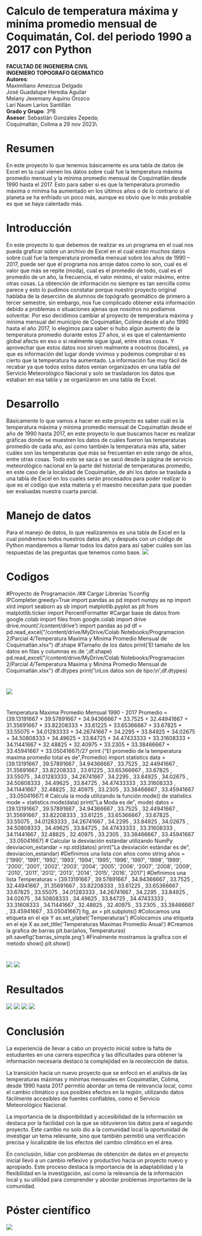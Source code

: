 # Calculo de temperatura máxima y miníma promedio mensual de Coquimatán, Col. del periodo 1990 a 2017 con Python

**FACULTAD DE INGENIERIA CIVIL**\
**INGENIERO TOPOGRAFO GEOMATICO**\
**Autores**:\
Maximiliano Amezcua Delgado\
José Guadalupe Heredia Aguilar\
Melany Jexemany Aquino Orozco\
Lari Naum Larios Santillán\
**Grado y Grupo**: 3ºB\
**Asesor**: Sebastián Gonzales Zepeda;\
Coquimatlán, Colima a 29 nov 2023\

# Resumen
En este proyecto lo que tenemos básicamente es una tabla de datos de Excel en la cual vienen los datos sobre cuál fue la temperatura máxima promedio mensual y la mínima promedio mensual de Coquimatlán desde 1990 hasta el 2017.
Esto para saber si es que la temperatura promedio máxima o mínima ha aumentado en los últimos años o de lo contrario si el planeta se ha enfriado un poco más, aunque es obvio que lo más probable es que se haya calentado más.

# Introducción
En este proyecto lo que debemos de realizar es un programa en el cual nos pueda graficar sobre un archivo de Excel en el cual están muchos datos sobre cuál fue la temperatura promedia mensual sobre los años de 1990 – 2017, puede ser que el programa nos arroje datos como lo son, cual es el valor que más se repite (moda), cual es el promedio de todo, cual es el promedio de un año, la frecuencia, el valor mínimo, el valor máximo, entre otras cosas.
La obtención de información no siempre es tan sencilla como parece y esto lo pudimos constatar porque nuestro proyecto original hablaba de la deserción de alumnos de topógrafo geomático de primero a tercer semestre, sin embargo, nos fue complicado obtener esta información debido a problemas o situaciones ajenas que nosotros no podíamos solventar. 
Por eso decidimos cambiar al proyecto de temperatura máxima y mínima mensual del municipio de Coquimatlán, Colima desde el año 1990 hasta el año 2017, lo elegimos para saber si hubo algún aumento de la temperatura promedio durante estos 27 años, si es que el calentamiento global afecto en eso o si realmente sigue igual, entre otras cosas.
Y aprovechar que estos datos nos sirven realmente a nosotros (locales), ya que es información del lugar donde vivimos y podemos comprobar si es cierto que la temperatura ha aumentado.
La información fue muy fácil de recabar ya que todos estos datos venían organizados en una tabla del Servicio Meteorológico Nacional y solo se trasladaron los datos que estaban en esa tabla y se organizaron en una tabla de Excel.

# Desarrollo
Básicamente lo que vamos a hacer en este proyecto es saber cuál es la temperatura máxima y mínima promedio mensual de Coquimatlán desde el año de 1990 hasta 2017, en este proyecto lo que buscamos hacer es realizar gráficas donde se muestren los datos de cuáles fueron las temperaturas promedio de cada año, así como también la temperatura más alta, saber cuáles son las temperaturas que más se frecuentan en este rango de años, entre otras cosas.
Todo esto se saca o se sacó desde la página de servicio meteorológico nacional en la parte del historial de temperaturas promedio, en este caso de la localidad de Coquimatlán, de ahí los datos se traslada a una tabla de Excel en los cuales serán procesados para poder realizar lo que es el código que esta materia y el maestro necesitan para que puedan ser evaluadas nuestra cuarta parcial.

# Manejo de datos
Para el manejo de datos, lo que realizaremos es una tabla de Excel en la cual pondremos todos nuestros datos ahí, y después con un código de Python mandaremos a llamar todos los datos para así saber cuáles son las respuestas de las preguntas que tenemos como base.
![](https://github.com/joseheredia01/Proyecto/blob/main/imagenes/manejo%20de%20datos%201.jpg?raw=true)

# Codigos
#Proyecto de Programación
/## Cargar Librerías
%config IPCompleter.greedy=True
import pandas as pd
import numpy as np
import xlrd
import seaborn as sb
import matplotlib.pyplot as plt
from matplotlib.ticker import PercentFormatter
#Cargar base de datos
from google.colab import files
from google.colab import drive
drive.mount('/content/drive')
import pandas as pd
df = pd.read\_excel("/content/drive/MyDrive/Colab Notebooks/Programacion 2/Parcial 4/Temperatura Maxima y Minima Promedio Mensual de Coquimatlán.xlsx")
df.shape
#Tamaño de los datos
print('El tamaño de los datos en filas y columnas es de ',df.shape)
pd.read\_excel("/content/drive/MyDrive/Colab Notebooks/Programacion 2/Parcial 4/Temperatura Maxima y Minima Promedio Mensual de Coquimatlán.xlsx")
df.dtypes
print('\nLos datos son de tipo:\n',df.dtypes)
# 
![](https://github.com/joseheredia01/Proyecto/blob/main/imagenes/Codigo%201.jpg?raw=true)
#
Temperatura Maxima Promedio Mensual 1990 - 2017
Promedio = (39.13191667 + 39.57891667 + 34.94366667 + 33.7525 + 32.44941667 + 31.35691667 + 33.82208333 + 33.61225 + 33.65366667 + 33.67825 + 33.55075 + 34.01283333 + 34.26741667 + 34.2295 + 33.84925 + 34.02675 + 34.50808333 + 34.49625 + 33.84725 + 34.47433333 + 33.31608333 + 34.11441667 + 32.48825 + 32.40975 + 33.2305 + 33.38466667 + 33.45941667 + 33.05041667)/27
print ("El promedio de la temperatura maxima promedio total es de",Promedio)
import statistics
data = [39.13191667 , 39.57891667 , 34.94366667 , 33.7525 , 32.44941667 , 31.35691667 , 33.82208333 , 33.61225 , 33.65366667 , 33.67825 , 33.55075 , 34.01283333 , 34.26741667 , 34.2295 , 33.84925 , 34.02675 , 34.50808333 , 34.49625 , 33.84725 , 34.47433333 , 33.31608333 , 34.11441667 , 32.48825 , 32.40975 , 33.2305 , 33.38466667 , 33.45941667 , 33.05041667]
\# Calcula la moda utilizando la función mode() de statistics
mode = statistics.mode(data)
print("La Moda es de", mode)
datos = [39.13191667 , 39.57891667 , 34.94366667 , 33.7525 , 32.44941667 , 31.35691667 , 33.82208333 , 33.61225 , 33.65366667 , 33.67825 , 33.55075 , 34.01283333 , 34.26741667 , 34.2295 , 33.84925 , 34.02675 , 34.50808333 , 34.49625 , 33.84725 , 34.47433333 , 33.31608333 , 34.11441667 , 32.48825 , 32.40975 , 33.2305 , 33.38466667 , 33.45941667 , 33.05041667]
\# Calcular la desviación estándar utilizando NumPy
desviacion\_estandar = np.std(datos)
print("La desviación estándar es de", desviacion\_estandar)
#Definimos una lista con años como string
años = ['1990', '1991', '1992', '1993', '1994', '1995', '1996', '1997', '1998', '1999', '2000', '2001', '2002', '2003', '2004', '2005', '2006', '2007', '2008', '2009', '2010', '2011', '2012', '2013', '2014', '2015', '2016', '2017']
#Definimos una lista
Temperaturas = [39.13191667 , 39.57891667 , 34.94366667 , 33.7525 , 32.44941667 , 31.35691667 , 33.82208333 , 33.61225 , 33.65366667 , 33.67825 , 33.55075 , 34.01283333 , 34.26741667 , 34.2295 , 33.84925 , 34.02675 , 34.50808333 , 34.49625 , 33.84725 , 34.47433333 , 33.31608333 , 34.11441667 , 32.48825 , 32.40975 , 33.2305 , 33.38466667 , 33.45941667 , 33.05041667]
fig, ax = plt.subplots()
#Colocamos una etiqueta en el eje Y
ax.set\_ylabel('Temperaturas')
#Colocamos una etiqueta en el eje X
ax.set\_title('Temperaturas Maximas Promedio Anual')
#Creamos la grafica de barras
plt.bar(años, Temperaturas)
plt.savefig('barras\_simple.png')
#Finalmente mostramos la grafica con el metodo show()
plt.show()
#
![](https://github.com/joseheredia01/Proyecto/blob/main/imagenes/Codigo%202.0.jpg?raw=true)
![](https://github.com/joseheredia01/Proyecto/blob/main/imagenes/Codigo%202.1.jpg?raw=true)
# Resultados
![](https://github.com/joseheredia01/Proyecto/blob/main/imagenes/grafica1.jpg?raw=true)
![](https://github.com/joseheredia01/Proyecto/blob/main/imagenes/grafica2.jpg?raw=true)
![](https://github.com/joseheredia01/Proyecto/blob/main/imagenes/grafica3.jpg?raw=true)
![](https://github.com/joseheredia01/Proyecto/blob/main/imagenes/grafica4.jpg?raw=true)
# Conclusión
La experiencia de llevar a cabo un proyecto inicial sobre la falta de estudiantes en una carrera especifica y las dificultades para obtener la información necesaria destacó la complejidad en la recolección de datos.

La transición hacia un nuevo proyecto que se enfocó en el análisis de las temperaturas máximas y mínimas mensuales en Coquimatlán, Colima, desde 1990 hasta 2017 permitió abordar un tema de relevancia local, como el cambio climático y sus posibles efectos en la región, utilizando datos fácilmente accesibles de fuentes confiables, como el Servicio Meteorológico Nacional.

La importancia de la disponibilidad y accesibilidad de la información se destaca por la facilidad con la que se obtuvieron los datos para el segundo proyecto. Este cambio no solo dio a la comunidad local la oportunidad de investigar un tema relevante, sino que también permitió una verificación precisa y localizable de los efectos del cambio climático en el área.

En conclusión, lidiar con problemas de obtención de datos en el proyecto inicial llevó a un cambio reflexivo y productivo hacia un proyecto nuevo y apropiado. Este proceso destaca la importancia de la adaptabilidad y la flexibilidad en la investigación, así como la relevancia de la información local y su utilidad para comprender y abordar problemas importantes de la comunidad.
# Póster científico
![](https://github.com/joseheredia01/Proyecto/blob/main/imagenes/Poster%20Cientifico%20Proyecto%20Progra_page-0001.jpg?raw=true)
